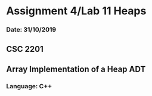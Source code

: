 # Assignment 4/Lab 11 Heaps
### Date: 31/10/2019
## CSC 2201
## Array Implementation of a Heap ADT
### Language: C++

